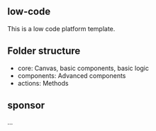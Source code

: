 ## low-code

This is a low code platform template.

## Folder structure

- core: Canvas, basic components, basic logic
- components: Advanced components
- actions: Methods

## sponsor

...
